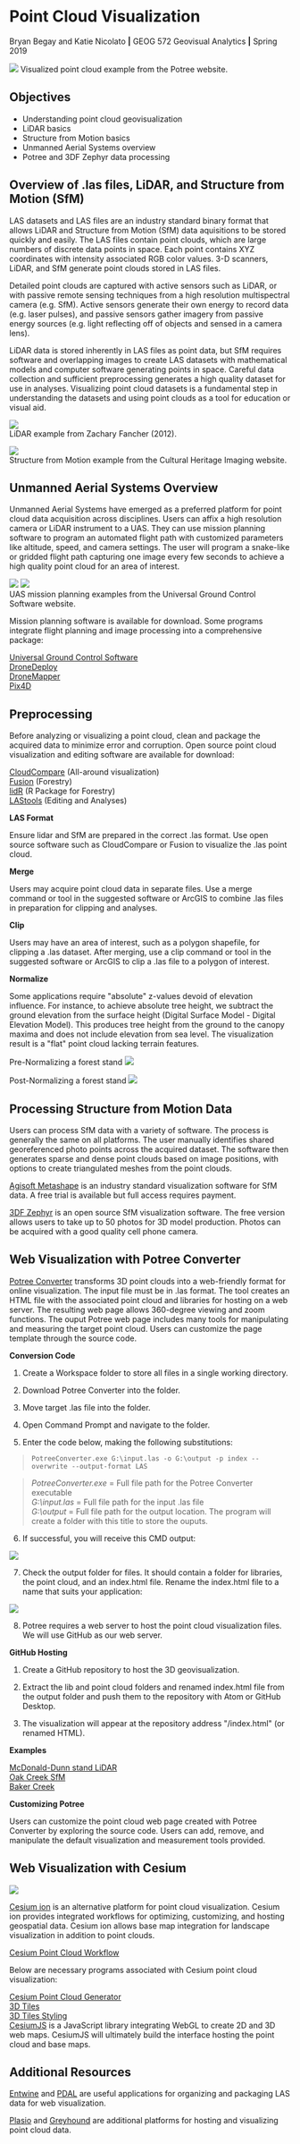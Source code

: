 # Point Cloud Visualization
Bryan Begay and Katie Nicolato  **|**  GEOG 572 Geovisual Analytics  **|**  Spring 2019

![](img/potree_lion.JPG)
Visualized point cloud example from the Potree website.

## Objectives

* Understanding point cloud geovisualization
* LiDAR basics
* Structure from Motion basics
* Unmanned Aerial Systems overview
* Potree and 3DF Zephyr data processing

## Overview of .las files, LiDAR, and Structure from Motion (SfM)

LAS datasets and LAS files are an industry standard binary format that allows LiDAR and Structure from Motion (SfM) data aquisitions to be stored quickly and easily. The LAS files contain point clouds, which are large numbers of discrete data points in space. Each point contains XYZ coordinates with intensity associated RGB color values. 3-D scanners, LiDAR, and SfM generate point clouds stored in LAS files.

Detailed point clouds are captured with active sensors such as LiDAR, or with passive remote sensing techniques from a high resolution multispectral camera (e.g. SfM). Active sensors generate their own energy to record data (e.g. laser pulses), and passive sensors gather imagery from passive energy sources (e.g. light reflecting off of objects and sensed in a camera lens).

LiDAR data is stored inherently in LAS files as point data, but SfM requires software and overlapping images to create LAS datasets with mathematical models and computer software generating points in space. Careful data collection and sufficient preprocessing generates a high quality dataset for use in analyses. Visualizing point cloud datasets is a fundamental step in understanding the datasets and using point clouds as a tool for education or visual aid.

![](img/LidarNReturns.jpg)
</br> LiDAR example from Zachary Fancher (2012).  

![](img/SfM.jpg)
</br> Structure from Motion example from the Cultural Heritage Imaging website.

## Unmanned Aerial Systems Overview

Unmanned Aerial Systems have emerged as a preferred platform for point cloud data acquisition across disciplines. Users can affix a high resolution camera or LiDAR instrument to a UAS. They can use mission planning software to program an automated flight path with customized parameters like altitude, speed, and camera settings. The user will program a snake-like or gridded flight path capturing one image every few seconds to achieve a high quality point cloud for an area of interest.

![](img/fig14-overshot_UGCS.png) ![](img/ndvi-ugcs-drone.png)
</br> UAS mission planning examples from the Universal Ground Control Software website.

Mission planning software is available for download. Some programs integrate flight planning and image processing into a comprehensive package:

[Universal Ground Control Software](https://www.ugcs.com/)</br>
[DroneDeploy](https://www.dronedeploy.com/)</br>
[DroneMapper](https://dronemapper.com/)</br>
[Pix4D](https://www.pix4d.com/)</br>

## Preprocessing

Before analyzing or visualizing a point cloud, clean and package the acquired data to minimize error and corruption. Open source point cloud visualization and editing software are available for download:

[CloudCompare](https://www.danielgm.net/cc/) (All-around visualization)</br>
[Fusion](http://forsys.cfr.washington.edu/fusion/fusionlatest.html) (Forestry)</br>
[lidR](https://github.com/Jean-Romain/lidR) (R Package for Forestry)</br>
[LAStools](https://rapidlasso.com/lastools/) (Editing and Analyses)</br>

**LAS Format**

Ensure lidar and SfM are prepared in the correct .las format. Use open source software such as CloudCompare or Fusion to visualize the .las point cloud.

**Merge**

Users may acquire point cloud data in separate files. Use a merge command or tool in the suggested software or ArcGIS to combine .las files in preparation for clipping and analyses.

**Clip**

Users may have an area of interest, such as a polygon shapefile, for clipping a .las dataset. After merging, use a clip command or tool in the suggested software or ArcGIS to clip a .las file to a polygon of interest.

**Normalize**

Some applications require "absolute" z-values devoid of elevation influence. For instance, to achieve absolute tree height, we subtract the ground elevation from the surface height (Digital Surface Model - Digital Elevation Model). This produces tree height from the ground to the canopy maxima and does not include elevation from sea level. The visualization result is a "flat" point cloud lacking terrain features.

Pre-Normalizing a forest stand
![](img/prenormalization.JPG)

Post-Normalizing a forest stand
![](img/postnormalization.JPG)

## Processing Structure from Motion Data

Users can process SfM data with a variety of software. The process is generally the same on all platforms. The user manually identifies shared georeferenced photo points across the acquired dataset. The software then generates sparse and dense point clouds based on image positions, with options to create triangulated meshes from the point clouds.

[Agisoft Metashape](https://www.agisoft.com/) is an industry standard visualization software for SfM data. A free trial is available but full access requires payment.

[3DF Zephyr](https://www.3dflow.net/3df-zephyr-pro-3d-models-from-photos/) is an open source SfM visualization software. The free version allows users to take up to 50 photos for 3D model production. Photos can be acquired with a good quality cell phone camera.

## Web Visualization with Potree Converter

[Potree Converter](https://github.com/potree/PotreeConverter) transforms 3D point clouds into a web-friendly format for online visualization. The input file must be in .las format. The tool creates an HTML file with the associated point cloud and libraries for hosting on a web server. The resulting web page allows 360-degree viewing and zoom functions. The ouput Potree web page includes many tools for manipulating and measuring the target point cloud. Users can customize the page template through the source code.

**Conversion Code**

1. Create a Workspace folder to store all files in a single working directory.

2. Download Potree Converter into the folder.

3. Move target .las file into the folder.

4. Open Command Prompt and navigate to the folder.

5. Enter the code below, making the following substitutions:

> `PotreeConverter.exe G:\input.las -o G:\output -p index --overwrite --output-format LAS`

> *PotreeConverter.exe* = Full file path for the Potree Converter executable<br/>
> *G:\input.las* = Full file path for the input .las file<br/>
> *G:\output* = Full file path for the output location. The program will create a folder with this title to store the ouputs.<br/>

6. If successful, you will receive this CMD output:

![](img/CMD_potree_output.JPG)

7. Check the output folder for files. It should contain a folder for libraries, the point cloud, and an index.html file. Rename the index.html file to a name that suits your application:

![](img/potree_output_files.JPG)

8. Potree requires a web server to host the point cloud visualization files. We will use GitHub as our web server.

**GitHub Hosting**

1. Create a GitHub repository to host the 3D geovisualization.

2. Extract the lib and point cloud folders and renamed index.html file from the output folder and push them to the repository with Atom or GitHub Desktop.

3. The visualization will appear at the repository address "/index.html" (or renamed HTML).

**Examples**

[McDonald-Dunn stand LiDAR](https://gimbalmonkey.github.io/pointcloudviz/Viewshed1.html)</br>
[Oak Creek SfM](https://gimbalmonkey.github.io/pointcloudviz/oatcreek.html)</br>
[Baker Creek](https://gimbalmonkey.github.io/pointcloudviz/bakercreek.html)</br>

**Customizing Potree**

Users can customize the point cloud web page created with Potree Converter by exploring the source code. Users can add, remove, and manipulate the default visualization and measurement tools provided.

## Web Visualization with Cesium

![](img/cesium_workflow.JPG)

[Cesium ion](https://cesium.com/cesium-ion/) is an alternative platform for point cloud visualization. Cesium ion provides integrated workflows for optimizing, customizing, and hosting geospatial data. Cesium ion allows base map integration for landscape visualization in addition to point clouds.

[Cesium Point Cloud Workflow](https://cesium.com/3d-tiling-pipeline/point-clouds/)

Below are necessary programs associated with Cesium point cloud visualization:

[Cesium Point Cloud Generator](https://github.com/tum-gis/cesium-point-cloud-generator)</br>
[3D Tiles](https://github.com/AnalyticalGraphicsInc/3d-tiles)</br>
[3D Tiles Styling](https://github.com/AnalyticalGraphicsInc/3d-tiles/tree/master/specification/Styling)</br>
[CesiumJS](https://github.com/AnalyticalGraphicsInc/cesium) is a JavaScript library integrating WebGL to create 2D and 3D web maps. CesiumJS will ultimately build the interface hosting the point cloud and base maps.

## Additional Resources

[Entwine](https://entwine.io/) and [PDAL](https://pdal.io/) are useful applications for organizing and packaging LAS data for web visualization.

[Plasio](https://github.com/verma/plasio) and [Greyhound](https://greyhound.io/index.html) are additional platforms for hosting and visualizing point cloud data.
